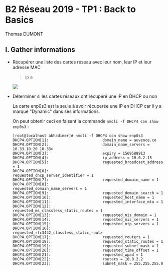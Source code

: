 # B2 Réseau 2019 - TP1 : Back to Basics
Thomas DUMONT

## I. Gather informations
* Récupérer une liste des cartes réseau avec leur nom, leur IP et leur adresse MAC
    
    >ip a

    ![](https://image.noelshack.com/fichiers/2019/39/4/1569504964-liste-cartes-reseaux.png)


* Déterminer si les cartes réseaux ont récupéré une IP en DHCP ou non

    La carte enp0s3 est la seule à avoir récuperée une IP en DHCP car il y a marqué "Dynamic" dans ses informations.

    On peut obtenir ceci en faisant la commande ``nmcli -f DHCP4 con show enp0s3`` :

    ```
    [root@localhost akhadimer]# nmcli -f DHCP4 con show enp0s3
    DHCP4.OPTION[1]:                        domain_name = auvence.co
    DHCP4.OPTION[2]:                        domain_name_servers = 10.33.10.20 10.33>
    DHCP4.OPTION[3]:                        expiry = 1569588913
    DHCP4.OPTION[4]:                        ip_address = 10.0.2.15
    DHCP4.OPTION[5]:                        requested_broadcast_address = 1
    DHCP4.OPTION[6]:                        requested_dhcp_server_identifier = 1
    DHCP4.OPTION[7]:                        requested_domain_name = 1
    DHCP4.OPTION[8]:                        requested_domain_name_servers = 1
    DHCP4.OPTION[9]:                        requested_domain_search = 1
    DHCP4.OPTION[10]:                       requested_host_name = 1
    DHCP4.OPTION[11]:                       requested_interface_mtu = 1
    DHCP4.OPTION[12]:                       requested_ms_classless_static_routes = 1
    DHCP4.OPTION[13]:                       requested_nis_domain = 1
    DHCP4.OPTION[14]:                       requested_nis_servers = 1
    DHCP4.OPTION[15]:                       requested_ntp_servers = 1
    DHCP4.OPTION[16]:                       requested_rfc3442_classless_static_rout>
    DHCP4.OPTION[17]:                       requested_routers = 1
    DHCP4.OPTION[18]:                       requested_static_routes = 1
    DHCP4.OPTION[19]:                       requested_subnet_mask = 1
    DHCP4.OPTION[20]:                       requested_time_offset = 1
    DHCP4.OPTION[21]:                       requested_wpad = 1
    DHCP4.OPTION[22]:                       routers = 10.0.2.2
    DHCP4.OPTION[23]:                       subnet_mask = 255.255.255.0
    ```

    